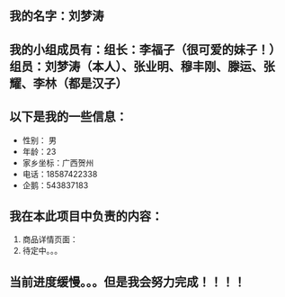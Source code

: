 ## 我的名字：刘梦涛

## 我的小组成员有：组长：李福子（很可爱的妹子！） 组员：刘梦涛（本人）、张业明、穆丰刚、滕运、张耀、李林（都是汉子）

## 以下是我的一些信息：
   + 性别： 男
   + 年龄：23
   + 家乡坐标：广西贺州
   + 电话：18587422338
   + 企鹅：543837183

## 我在本此项目中负责的内容：
   1. 商品详情页面：
   2. 待定中。。。

## 当前进度缓慢。。。但是我会努力完成！！！！
